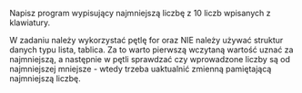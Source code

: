 Napisz program wypisujący najmniejszą liczbę z 10 liczb wpisanych z klawiatury. 

W zadaniu należy wykorzystać pętlę for oraz NIE należy używać struktur danych typu lista, tablica. 
Za to warto pierwszą wczytaną wartość uznać za najmniejszą, a następnie w pętli sprawdzać czy wprowadzone liczby są od najmniejszej mniejsze - wtedy trzeba uaktualnić zmienną pamiętającą najmniejszą liczbę. 